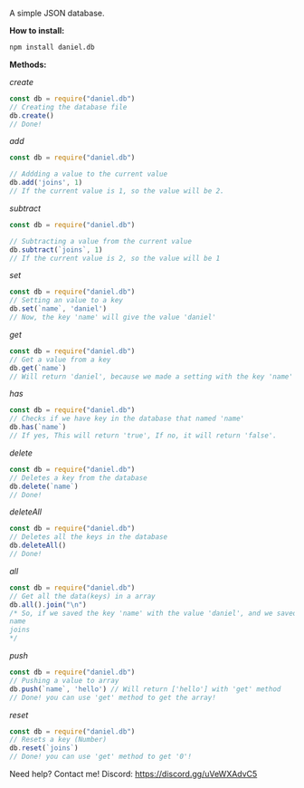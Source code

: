 A simple JSON database.

**How to install:**
```bat
npm install daniel.db
```


**Methods:**

*create*

```js
const db = require("daniel.db")
// Creating the database file 
db.create()
// Done!
```

*add*

```js
const db = require("daniel.db")

// Addding a value to the current value
db.add('joins', 1)
// If the current value is 1, so the value will be 2.
```

*subtract*

```js
const db = require("daniel.db")

// Subtracting a value from the current value
db.subtract(`joins`, 1)
// If the current value is 2, so the value will be 1
```

*set*

```js
const db = require("daniel.db")
// Setting an value to a key
db.set(`name`, 'daniel')
// Now, the key 'name' will give the value 'daniel'
```

*get*

```js
const db = require("daniel.db")
// Get a value from a key
db.get(`name`)
// Will return 'daniel', because we made a setting with the key 'name' and the value 'daniel'
```

*has*

```js
const db = require("daniel.db")
// Checks if we have key in the database that named 'name'
db.has(`name`)
// If yes, This will return 'true', If no, it will return 'false'.
```

*delete*

```js
const db = require("daniel.db")
// Deletes a key from the database
db.delete(`name`)
// Done!
```

*deleteAll*

```js
const db = require("daniel.db")
// Deletes all the keys in the database
db.deleteAll()
// Done!
```

*all*

```js
const db = require("daniel.db")
// Get all the data(keys) in a array
db.all().join("\n")
/* So, if we saved the key 'name' with the value 'daniel', and we saved the key 'joins' with the value '1' we will get this: 
name
joins
*/
```

*push*

```js
const db = require("daniel.db")
// Pushing a value to array
db.push(`name`, 'hello') // Will return ['hello'] with 'get' method
// Done! you can use 'get' method to get the array!
```

*reset*

```js
const db = require("daniel.db")
// Resets a key (Number)
db.reset(`joins`)
// Done! you can use 'get' method to get '0'!
```

Need help? Contact me!
Discord: https://discord.gg/uVeWXAdvC5
<br>




